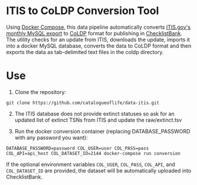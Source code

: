 # ITIS to CoLDP Conversion Tool

Using [Docker Compose](https://docs.docker.com/compose/), this data pipeline automatically converts [ITIS.gov's monthly MySQL export](https://www.itis.gov/downloads/index.html) to [CoLDP](https://github.com/CatalogueOfLife/coldp) format for publishing in [ChecklistBank](https://www.checklistbank.org). The utility checks for an update from ITIS, downloads the update, imports it into a docker MySQL database, converts the data to CoLDP format and then exports the data as tab-delimited text files in the coldp directory.

# Use

1) Clone the repository:

```
git clone https://github.com/catalogueoflife/data-itis.git
```

2) The ITIS database does not provide extinct statuses so ask for an updated list of extinct TSNs from ITIS and update the raw/extinct.tsv

3) Run the docker conversion container (replacing DATABASE_PASSWORD with any password you want):

```
DATABASE_PASSWORD=password COL_USER=user COL_PASS=pass COL_API=api_host COL_DATASET_ID=2144 docker-compose run conversion
```

If the optional environment variables `COL_USER`, `COL_PASS`, `COL_API`, and `COL_DATASET_ID` are provided, the dataset will be automatically uploaded into ChecklistBank.

